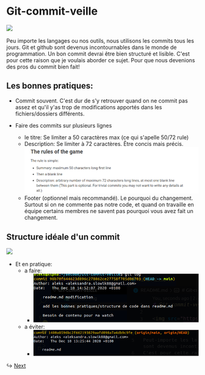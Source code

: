# Git-commit-veille

<img src="https://media1.tenor.com/images/864b1c85c67c84191b95b3bd8ec843c9/tenor.gif?itemid=4771225">

Peu importe les langages ou nos outils, nous utilisons les commits tous les jours. Git et github sont devenus incontournables dans le monde de programmation. Un bon commit devrai être bien structuré et lisible.
C'est pour cette raison que je voulais aborder ce sujet. Pour que nous devenions des pros du commit bien fait!

## Les bonnes pratiques:

- Commit souvent. C'est dur de s'y retrouver quand on ne commit pas assez et qu'il y'as trop de modifications apportés dans les fichiers/dossiers différents.

- Faire des commits sur plusieurs lignes
  - le titre:
    Se limiter a 50 caractères max (ce qui s'apelle 50/72 rule)
  - Description:
    Se limiter à 72 caractères. Être concis mais précis.
    <img src="assets/img/10.png">
  - Footer (optionnel mais recommandé). Le pourquoi du changement.
    Surtout si on ne commente pas notre code, et quand on travaille en équipe certains membres ne savent pas pourquoi vous avez fait un changement.

## Structure idéale d'un commit

<img src="https://cdn.thenewstack.io/media/2018/05/700759e3-deargit.png">

- Et en pratique:
  - a faire:
    - <img src="assets/img/1.png">
  - a éviter:
    - <img src="assets/img/2.png">

↪ [Next](SecondPage.md)

